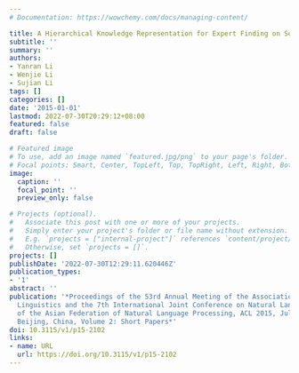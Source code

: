 ```yaml
---
# Documentation: https://wowchemy.com/docs/managing-content/

title: A Hierarchical Knowledge Representation for Expert Finding on Social Media
subtitle: ''
summary: ''
authors:
- Yanran Li
- Wenjie Li
- Sujian Li
tags: []
categories: []
date: '2015-01-01'
lastmod: 2022-07-30T20:29:12+08:00
featured: false
draft: false

# Featured image
# To use, add an image named `featured.jpg/png` to your page's folder.
# Focal points: Smart, Center, TopLeft, Top, TopRight, Left, Right, BottomLeft, Bottom, BottomRight.
image:
  caption: ''
  focal_point: ''
  preview_only: false

# Projects (optional).
#   Associate this post with one or more of your projects.
#   Simply enter your project's folder or file name without extension.
#   E.g. `projects = ["internal-project"]` references `content/project/deep-learning/index.md`.
#   Otherwise, set `projects = []`.
projects: []
publishDate: '2022-07-30T12:29:11.620446Z'
publication_types:
- '1'
abstract: ''
publication: '*Proceedings of the 53rd Annual Meeting of the Association for Computational
  Linguistics and the 7th International Joint Conference on Natural Language Processing
  of the Asian Federation of Natural Language Processing, ACL 2015, July 26-31, 2015,
  Beijing, China, Volume 2: Short Papers*'
doi: 10.3115/v1/p15-2102
links:
- name: URL
  url: https://doi.org/10.3115/v1/p15-2102
---
```

